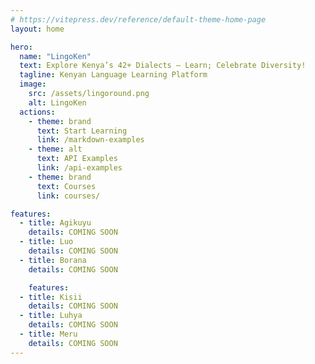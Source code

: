 ```yaml
---
# https://vitepress.dev/reference/default-theme-home-page
layout: home

hero:
  name: "LingoKen"
  text: Explore Kenya’s 42+ Dialects — Learn; Celebrate Diversity!
  tagline: Kenyan Language Learning Platform
  image:
    src: /assets/lingoround.png
    alt: LingoKen
  actions:
    - theme: brand
      text: Start Learning
      link: /markdown-examples
    - theme: alt
      text: API Examples
      link: /api-examples
    - theme: brand
      text: Courses
      link: courses/

features:
  - title: Agikuyu
    details: COMING SOON
  - title: Luo
    details: COMING SOON
  - title: Borana
    details: COMING SOON

    features:
  - title: Kisii
    details: COMING SOON
  - title: Luhya
    details: COMING SOON
  - title: Meru
    details: COMING SOON
---
```



